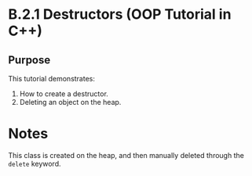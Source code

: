 # B.2.1 Destructors (OOP Tutorial in C++)

## Purpose

This tutorial demonstrates:

1. How to create a destructor.
2. Deleting an object on the heap.

# Notes

This class is created on the heap, and then manually deleted through the ```delete``` keyword.
